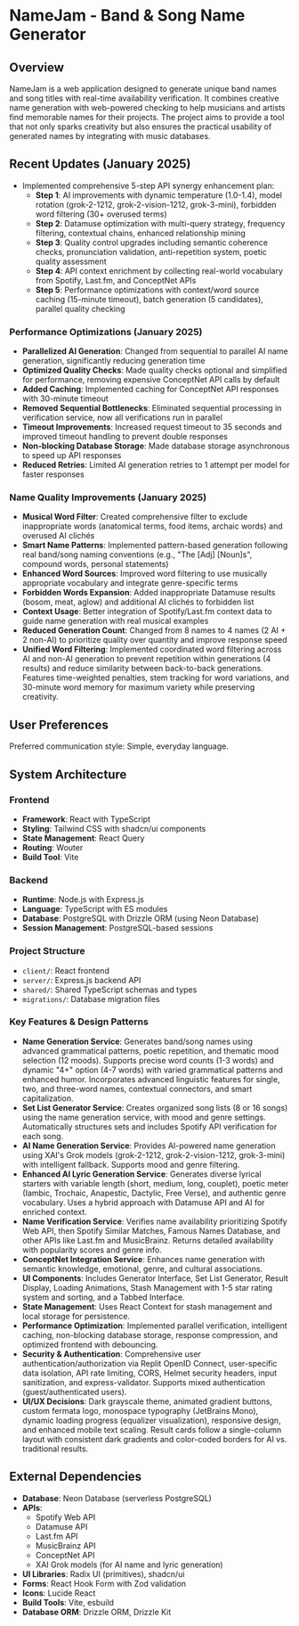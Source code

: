 # NameJam - Band & Song Name Generator

## Overview
NameJam is a web application designed to generate unique band names and song titles with real-time availability verification. It combines creative name generation with web-powered checking to help musicians and artists find memorable names for their projects. The project aims to provide a tool that not only sparks creativity but also ensures the practical usability of generated names by integrating with music databases.

## Recent Updates (January 2025)
- Implemented comprehensive 5-step API synergy enhancement plan:
  - **Step 1**: AI improvements with dynamic temperature (1.0-1.4), model rotation (grok-2-1212, grok-2-vision-1212, grok-3-mini), forbidden word filtering (30+ overused terms)
  - **Step 2**: Datamuse optimization with multi-query strategy, frequency filtering, contextual chains, enhanced relationship mining
  - **Step 3**: Quality control upgrades including semantic coherence checks, pronunciation validation, anti-repetition system, poetic quality assessment
  - **Step 4**: API context enrichment by collecting real-world vocabulary from Spotify, Last.fm, and ConceptNet APIs
  - **Step 5**: Performance optimizations with context/word source caching (15-minute timeout), batch generation (5 candidates), parallel quality checking

### Performance Optimizations (January 2025)
- **Parallelized AI Generation**: Changed from sequential to parallel AI name generation, significantly reducing generation time
- **Optimized Quality Checks**: Made quality checks optional and simplified for performance, removing expensive ConceptNet API calls by default
- **Added Caching**: Implemented caching for ConceptNet API responses with 30-minute timeout
- **Removed Sequential Bottlenecks**: Eliminated sequential processing in verification service, now all verifications run in parallel
- **Timeout Improvements**: Increased request timeout to 35 seconds and improved timeout handling to prevent double responses
- **Non-blocking Database Storage**: Made database storage asynchronous to speed up API responses
- **Reduced Retries**: Limited AI generation retries to 1 attempt per model for faster responses

### Name Quality Improvements (January 2025)
- **Musical Word Filter**: Created comprehensive filter to exclude inappropriate words (anatomical terms, food items, archaic words) and overused AI clichés
- **Smart Name Patterns**: Implemented pattern-based generation following real band/song naming conventions (e.g., "The [Adj] [Noun]s", compound words, personal statements)
- **Enhanced Word Sources**: Improved word filtering to use musically appropriate vocabulary and integrate genre-specific terms
- **Forbidden Words Expansion**: Added inappropriate Datamuse results (bosom, meat, aglow) and additional AI clichés to forbidden list
- **Context Usage**: Better integration of Spotify/Last.fm context data to guide name generation with real musical examples
- **Reduced Generation Count**: Changed from 8 names to 4 names (2 AI + 2 non-AI) to prioritize quality over quantity and improve response speed
- **Unified Word Filtering**: Implemented coordinated word filtering across AI and non-AI generation to prevent repetition within generations (4 results) and reduce similarity between back-to-back generations. Features time-weighted penalties, stem tracking for word variations, and 30-minute word memory for maximum variety while preserving creativity.

## User Preferences
Preferred communication style: Simple, everyday language.

## System Architecture

### Frontend
- **Framework**: React with TypeScript
- **Styling**: Tailwind CSS with shadcn/ui components
- **State Management**: React Query
- **Routing**: Wouter
- **Build Tool**: Vite

### Backend
- **Runtime**: Node.js with Express.js
- **Language**: TypeScript with ES modules
- **Database**: PostgreSQL with Drizzle ORM (using Neon Database)
- **Session Management**: PostgreSQL-based sessions

### Project Structure
- `client/`: React frontend
- `server/`: Express.js backend API
- `shared/`: Shared TypeScript schemas and types
- `migrations/`: Database migration files

### Key Features & Design Patterns
- **Name Generation Service**: Generates band/song names using advanced grammatical patterns, poetic repetition, and thematic mood selection (12 moods). Supports precise word counts (1-3 words) and dynamic "4+" option (4-7 words) with varied grammatical patterns and enhanced humor. Incorporates advanced linguistic features for single, two, and three-word names, contextual connectors, and smart capitalization.
- **Set List Generator Service**: Creates organized song lists (8 or 16 songs) using the name generation service, with mood and genre settings. Automatically structures sets and includes Spotify API verification for each song.
- **AI Name Generation Service**: Provides AI-powered name generation using XAI's Grok models (grok-2-1212, grok-2-vision-1212, grok-3-mini) with intelligent fallback. Supports mood and genre filtering.
- **Enhanced AI Lyric Generation Service**: Generates diverse lyrical starters with variable length (short, medium, long, couplet), poetic meter (Iambic, Trochaic, Anapestic, Dactylic, Free Verse), and authentic genre vocabulary. Uses a hybrid approach with Datamuse API and AI for enriched context.
- **Name Verification Service**: Verifies name availability prioritizing Spotify Web API, then Spotify Similar Matches, Famous Names Database, and other APIs like Last.fm and MusicBrainz. Returns detailed availability with popularity scores and genre info.
- **ConceptNet Integration Service**: Enhances name generation with semantic knowledge, emotional, genre, and cultural associations.
- **UI Components**: Includes Generator Interface, Set List Generator, Result Display, Loading Animations, Stash Management with 1-5 star rating system and sorting, and a Tabbed Interface.
- **State Management**: Uses React Context for stash management and local storage for persistence.
- **Performance Optimization**: Implemented parallel verification, intelligent caching, non-blocking database storage, response compression, and optimized frontend with debouncing.
- **Security & Authentication**: Comprehensive user authentication/authorization via Replit OpenID Connect, user-specific data isolation, API rate limiting, CORS, Helmet security headers, input sanitization, and express-validator. Supports mixed authentication (guest/authenticated users).
- **UI/UX Decisions**: Dark grayscale theme, animated gradient buttons, custom fermata logo, monospace typography (JetBrains Mono), dynamic loading progress (equalizer visualization), responsive design, and enhanced mobile text scaling. Result cards follow a single-column layout with consistent dark gradients and color-coded borders for AI vs. traditional results.

## External Dependencies

- **Database**: Neon Database (serverless PostgreSQL)
- **APIs**:
    - Spotify Web API
    - Datamuse API
    - Last.fm API
    - MusicBrainz API
    - ConceptNet API
    - XAI Grok models (for AI name and lyric generation)
- **UI Libraries**: Radix UI (primitives), shadcn/ui
- **Forms**: React Hook Form with Zod validation
- **Icons**: Lucide React
- **Build Tools**: Vite, esbuild
- **Database ORM**: Drizzle ORM, Drizzle Kit